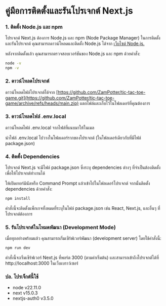 # คู่มือการติดตั้งและรันโปรเจกต์ Next.js

### 1. ติดตั้ง Node.js และ npm
โปรเจกต์ Next.js ต้องการ Node.js และ npm (Node Package Manager) ในการติดตั้งและรันโปรเจกต์ คุณสามารถดาวน์โหลดและติดตั้ง Node.js ได้จาก [เว็บไซต์ Node.js.](https://nodejs.org/en)

หลังจากติดตั้งแล้ว คุณสามารถตรวจสอบเวอร์ชันของ Node.js และ npm ด้วยคำสั่ง:

```bash
node -v
npm -v
```

### 2. ดาวน์โหลดโปรเจกต์
ดาวน์โหลดไฟล์โปรเจกต์ได้จาก [https://github.com/ZamPotter/tic-tac-toe-game.git](https://github.com/ZamPotter/tic-tac-toe-game/archive/refs/heads/main.zip) แตกไฟล์และเก็บไว้ในโฟลเดอร์ที่คุณต้องการ

### 3. ดาวน์โหลดไฟล์ .env.local
ดาวน์โหลดไฟล์ .env.local จากไฟล์ที่แนบมาให้ในเมล

นำไฟล์ .env.local ไปวางในโฟลเดอร์รากของโปรเจกต์ (ในโฟลเดอร์เดียวกับที่มีไฟล์ package.json)

### 4. ติดตั้ง Dependencies
โปรเจกต์ Next.js จะมีไฟล์ package.json ซึ่งระบุ dependencies ต่างๆ ที่จำเป็นต้องติดตั้งเพื่อให้โปรเจกต์ทำงานได้

ให้เปิดเทอร์มินัลหรือ Command Prompt แล้วเข้าไปในโฟลเดอร์โปรเจกต์ จากนั้นติดตั้ง dependencies ด้วยคำสั่ง:

```bash
npm install
```

คำสั่งนี้จะติดตั้งแพ็กเกจทั้งหมดที่ระบุในไฟล์ package.json เช่น React, Next.js, และอื่นๆ ที่โปรเจกต์ต้องการ

### 5. รันโปรเจกต์ในโหมดพัฒนา (Development Mode)

เมื่อทุกอย่างพร้อมแล้ว คุณสามารถเริ่มเซิร์ฟเวอร์พัฒนา (development server) โดยใช้คำสั่งนี้:

```bash
npm run dev
```

คำสั่งนี้จะเริ่มเซิร์ฟเวอร์ Next.js ที่พอร์ต 3000 (ตามค่าเริ่มต้น) และสามารถเข้าถึงโปรเจกต์ได้ที่ http://localhost:3000 ในเว็บเบราว์เซอร์

### ปล. โปรเจ็กต์นี้ใช้
- node v22.11.0
- next v15.0.3
- nextjs-auth0 v3.5.0
